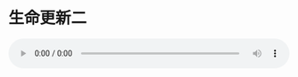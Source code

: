 # 生命更新二

<audio style="width: 100%;" preload="false" controls controlslist="nodownload"><source src="//cdn.simai.ml/audio/mp3/old/18896.mp3" type="audio/mpeg">Your browser does not support the audio element.</audio>


